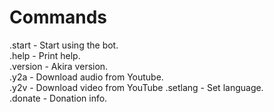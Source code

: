 # Commands  
.start - Start using the bot.  
.help - Print help.  
.version - Akira version.  
.y2a - Download audio from Youtube.  
.y2v - Download video from YouTube 
.setlang - Set language.  
.donate - Donation info.
